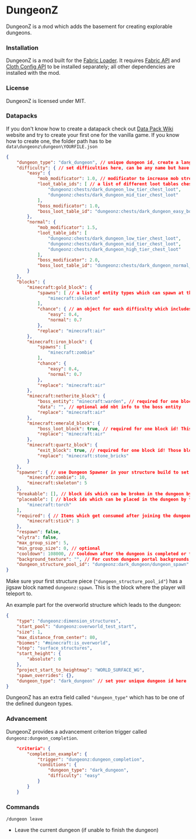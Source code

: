 # DungeonZ
DungeonZ is a mod which adds the basement for creating explorable dungeons.

### Installation
DungeonZ is a mod built for the [Fabric Loader](https://fabricmc.net/). It requires [Fabric API](https://www.curseforge.com/minecraft/mc-mods/fabric-api) and [Cloth Config API](https://www.curseforge.com/minecraft/mc-mods/cloth-config) to be installed separately; all other dependencies are installed with the mod.

### License
DungeonZ is licensed under MIT.

### Datapacks
If you don't know how to create a datapack check out [Data Pack Wiki](https://minecraft.fandom.com/wiki/Data_Pack) website and try to create your first one for the vanilla game.
If you know how to create one, the folder path has to be ```data\dungeonz\dungeon\YOURFILE.json```

```json
{
    "dungeon_type": "dark_dungeon", // unique dungeon id, create a lang file in a resource pack "dungeon.unique_id" to have proper translation
    "difficulty": { // set difficulties here, can be any name but have to get translated with a resource pack if you don't use "easy","normal","hard" or "extreme"
        "easy": {
            "mob_modificator": 1.0, // modificator to increase mob strength
            "loot_table_ids": [ // a list of different loot tables chests and barrels will get filled with
                "dungeonz:chests/dark_dungeon_low_tier_chest_loot",
                "dungeonz:chests/dark_dungeon_mid_tier_chest_loot"
            ],
            "boss_modificator": 1.0,
            "boss_loot_table_id": "dungeonz:chests/dark_dungeon_easy_boss_loot"
        },
        "normal": {
            "mob_modificator": 1.5,
            "loot_table_ids": [
                "dungeonz:chests/dark_dungeon_low_tier_chest_loot",
                "dungeonz:chests/dark_dungeon_mid_tier_chest_loot",
                "dungeonz:chests/dark_dungeon_high_tier_chest_loot"
            ],
            "boss_modificator": 2.0,
            "boss_loot_table_id": "dungeonz:chests/dark_dungeon_normal_boss_loot"
        }
    },
    "blocks": {
        "minecraft:gold_block": {
            "spawns": [ // a list of entity types which can spawn at the block positions
                "minecraft:skeleton"
            ],
            "chance": { // an object for each difficulty which includes spawn chances at the block positions
                "easy": 0.4,
                "normal": 0.7
            },
            "replace": "minecraft:air"
        },
        "minecraft:iron_block": {
            "spawns": [
                "minecraft:zombie"
            ],
            "chance": {
                "easy": 0.4,
                "normal": 0.7
            },
            "replace": "minecraft:air"
        },
        "minecraft:netherite_block": {
            "boss_entity": "minecraft:warden", // required for one block id! At this block position the boss will spawn
            "data": "", // optional add nbt info to the boss entity
            "replace": "minecraft:air"
        },
        "minecraft:emerald_block": {
            "boss_loot_block": true, // required for one block id! This block will get replaced by a chest filled with the boss loot after completion
            "replace": "minecraft:air"
        },
        "minecraft:quartz_block": {
            "exit_block": true, // required for one block id! Those blocks will get replaced by the dungeon portal to get out from the dungeon after completion
            "replace": "minecraft:stone_bricks"
        }
    },
    "spawner": { // use Dungeon Spawner in your structure build to set the max spawn time for the spawner here before the spawner will automatically break
        "minecraft:zombie": 10,
        "minecraft:skeleton": 5
    },
    "breakable": [], // block ids which can be broken in the dungeon by the player
    "placeable": [ // block ids which can be placed in the dungeon by the player
        "minecraft:torch"
    ],
    "required": { // Items which get consumed after joining the dungeon
        "minecraft:stick": 3
    },
    "respawn": false,
    "elytra": false,
    "max_group_size": 5,
    "min_group_size": 0, // optional
    "cooldown": 108000, // Cooldown after the dungeon is completed or failed in ticks
    "background_texture": "", // For custom dungeon portal backgrounds, set your texture path here
    "dungeon_structure_pool_id": "dungeonz:dark_dungeon/dungeon_spawn" // Structure part which the dungeon generates start of
}
```

Make sure your first structure piece (`"dungeon_structure_pool_id"`) has a jigsaw block named `dungeonz:spawn`. This is the block where the player will teleport to.

An example part for the overworld structure which leads to the dungeon:

```json
{
    "type": "dungeonz:dimension_structures",
    "start_pool": "dungeonz:overworld_test_start",
    "size": 1,
    "max_distance_from_center": 80,
    "biomes": "#minecraft:is_overworld",
    "step": "surface_structures",
    "start_height": {
        "absolute": 0
    },
    "project_start_to_heightmap": "WORLD_SURFACE_WG",
    "spawn_overrides": {},
    "dungeon_type": "dark_dungeon" // set your unique dungeon id here
}
```

DungeonZ has an extra field called `"dungeon_type"` which has to be one of the defined dungeon types.

### Advancement
DungeonZ provides a advancement criterion trigger called `dungeonz:dungeon_completion`.

```json
    "criteria": {
        "completion_example": {
            "trigger": "dungeonz:dungeon_completion",
            "conditions": {
                "dungeon_type": "dark_dungeon",
                "difficulty": "easy"
            }
        }
    }
```

### Commands
`/dungeon leave`
- Leave the current dungeon (if unable to finish the dungeon)
